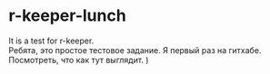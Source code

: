 # r-keeper-lunch
It is a test for r-keeper.  
Ребята, это простое тестовое задание. Я первый раз на гитхабе.  
Посмотреть, что как тут выглядит. )
